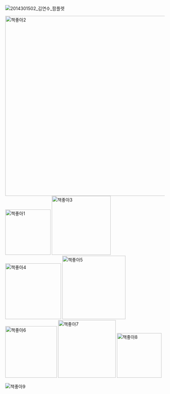 ![2014301502_김연수_팜플렛](https://github.com/trainingkim/ilovebook/assets/115849283/94e6bd3a-4bef-499e-a77e-b42b7658a32b)

<img width="568" alt="책좋아2" src="https://github.com/trainingkim/ilovebook/assets/115849283/a9236c8d-8dd9-47d0-9b2d-53e975b5aff4">





<img width="143" alt="책좋아1" src="https://github.com/trainingkim/ilovebook/assets/115849283/044b7315-c93e-450e-a0a4-bec52ae8a7e7">

<img width="186" alt="책좋아3" src="https://github.com/trainingkim/ilovebook/assets/115849283/b236650e-939b-44ac-93dd-365461c68e9d">

<img width="176" alt="책좋아4" src="https://github.com/trainingkim/ilovebook/assets/115849283/53dbb002-826e-4921-9e66-2aedeb85e290">

<img width="200" alt="책좋아5" src="https://github.com/trainingkim/ilovebook/assets/115849283/6deaa01a-6ac6-4c17-8da3-d687d1e8432e">

<img width="163" alt="책좋아6" src="https://github.com/trainingkim/ilovebook/assets/115849283/3abaa49a-8990-479b-a2df-3888d190d68e">

<img width="182" alt="책좋아7" src="https://github.com/trainingkim/ilovebook/assets/115849283/111d8af1-77af-401c-8819-3c878862c055">

<img width="141" alt="책좋아8" src="https://github.com/trainingkim/ilovebook/assets/115849283/cf1ebe61-e0d4-4f2d-a691-ccca3b0915e1">

![책좋아9](https://github.com/trainingkim/ilovebook/assets/115849283/8d1b79a7-afa5-488c-80a7-270dde684938)
